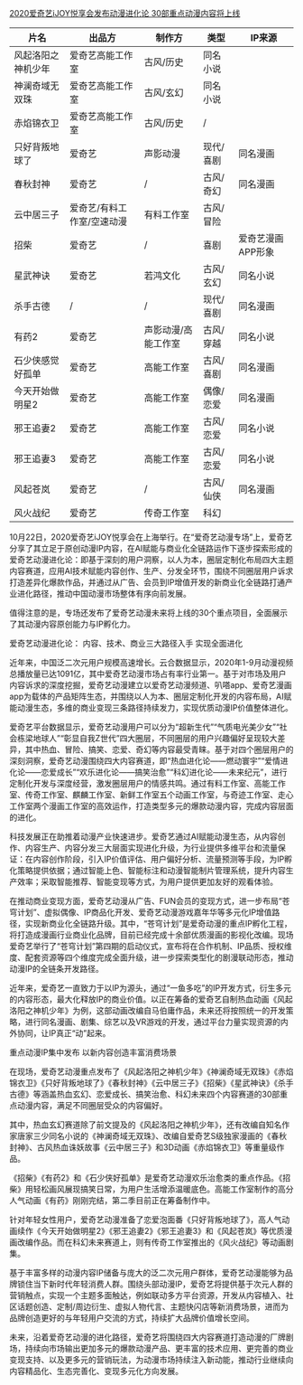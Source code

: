 [2020爱奇艺iJOY悦享会发布动漫进化论 30部重点动漫内容将上线](https://www.iqiyi.com/common/20201022/6a491833d82428d4.html)

 
片名 | 出品方 | 制作方 | 类型 | IP来源
---|-----|-----|----|-----
风起洛阳之神机少年 | 爱奇艺高能工作室 | 古风/历史 | 同名小说
神澜奇域无双珠 | 爱奇艺高能工作室 | 古风/玄幻 | 同名小说
赤焰锦衣卫 | 爱奇艺高能工作室 | 古风/历史 | / 
只好背叛地球了 | 爱奇艺 | 声影动漫 | 现代/喜剧 | 同名漫画
春秋封神 | 爱奇艺 | / | 古风/奇幻 | 同名漫画
云中居三子 | 爱奇艺/有料工作室/空速动漫 | 有料工作室 | 古风/冒险 | 
招柴 | 爱奇艺 | / | 喜剧 | 爱奇艺漫画APP形象
星武神诀 | 爱奇艺 | 若鸿文化| 古风/玄幻 | 同名小说
杀手古德 | / | / | 现代/喜剧 | 同名漫画
有药2 | 爱奇艺 | 声影动漫/高能工作室 | 古风/穿越 | 同名小说
石少侠感觉好孤单 | 爱奇艺 | 高能工作室 | 古风/喜剧 | 同名漫画
今天开始做明星2 | 爱奇艺 | 高能工作室 | 偶像/恋爱 | 同名漫画
邪王追妻2 | 爱奇艺 | 高能工作室 | 古风/恋爱 | 同名小说
邪王追妻3 | 爱奇艺 | 高能工作室 | 古风/恋爱 | 同名小说
风起苍岚 | 爱奇艺 | / | 古风/仙侠 | 同名漫画
风火战纪 | 爱奇艺 | 传奇工作室 | 科幻


10月22日，2020爱奇艺iJOY悦享会在上海举行。在“爱奇艺动漫专场”上，爱奇艺分享了其立足于原创动漫IP内容，在AI赋能与商业化全链路运作下逐步探索形成的爱奇艺动漫进化论：即基于深刻的用户洞察，以人为本，圈层定制化布局四大主题内容赛道，应用AI技术赋能内容创作、生产、分发全环节，围绕不同圈层用户诉求打造差异化爆款作品，并通过从广告、会员到IP增值开发的新商业化全链路打通产业进化路径，推动中国动漫市场整体有序向前发展。

值得注意的是，专场还发布了爱奇艺动漫未来将上线的30个重点项目，全面展示了其动漫内容原创能力与IP孵化力。

爱奇艺动漫进化论： 内容、技术、商业三大路径入手 实现全面进化

近年来，中国泛二次元用户规模高速增长。云合数据显示，2020年1-9月动漫视频总播放量已达1091亿，其中爱奇艺动漫市场占有率⾏业第一。基于对市场及用户内容诉求的深度挖掘，爱奇艺动漫建立以爱奇艺动漫频道、叭嗒app、爱奇艺漫画app为载体的产品矩阵生态，并围绕以人为本、圈层定制化开发的内容布局，AI赋能动漫生态，多维的商业变现三条路径持续发力，实现优质动漫IP价值整体进化。

爱奇艺平台数据显示，爱奇艺动漫用户可以分为“超新生代”“气质电光美少女”“社会栋梁地球人”“彰显自我Z世代”四大圈层，不同圈层的用户兴趣偏好呈现较大差异，其中热血、冒险、搞笑、恋爱、奇幻等内容最受青睐。基于对四个圈层用户的深刻洞察，爱奇艺动漫围绕四大内容赛道，即“热血进化论——燃动寰宇”“爱情进化论——恋爱成长”“欢乐进化论——搞笑治愈”“科幻进化论——未来纪元”，进行定制化开发与深度经营，激发圈层用户的情感共鸣。通过有料工作室、高能工作室、传奇工作室、麒麟工作室、新鲜工作室五个动画工作室，与奇迹工作室、走心工作室两个漫画工作室的高效运作，打造类型多元的爆款动漫内容，完成内容层面的进化。

科技发展正在助推着动漫产业快速进步。爱奇艺通过AI赋能动漫生态，从内容创作、内容生产、内容分发三大层面实现进化升级，为行业提供多维平台和流量保证：在内容创作阶段，引入IP价值评估、用户偏好分析、流量预测等手段，为IP孵化策略提供依据；通过智能上⾊、智能标注和动漫智能制片管理系统，提升内容生产效率；采取智能推荐、智能变现等方式，为用户提供更加友好的观看体验。

在推动商业变现方面，爱奇艺动漫从广告、FUN会员的变现方式，进一步布局“苍穹计划”、虚拟偶像、IP商品化开发、爱奇艺动漫游戏嘉年华等多元化IP增值路径，实现新商业化全链路升级。其中，“苍穹计划”是爱奇动漫的重点IP孵化工程，将打造成漫画行业商业化品牌，目前已经完成十余部优质漫画的影视化改编。现场爱奇艺举行了“苍穹计划”第四期的启动仪式，宣布将在合作机制、IP品质、授权维度、配套资源等四个维度完成全面升级，进一步探索类型化的剧漫联动形态，推动动漫IP的全链条开发路径。

近年来，爱奇艺一直致力于以IP为源头，通过“一鱼多吃”的IP开发方式，衍生多元的内容形态，最大化释放IP的商业价值。以正在筹备的爱奇艺自制热血动画《风起洛阳之神机少年》为例，这部动画改编自马伯庸作品，未来还将按照统一的开发策略，进行同名漫画、剧集、综艺以及VR游戏的开发，通过平台力量实现资源的内外协同，让IP真正“动”起来。

重点动漫IP集中发布 以新内容创造丰富消费场景

在现场，爱奇艺动漫重点发布了《风起洛阳之神机少年》《神澜奇域无双珠》《赤焰锦衣卫》《只好背叛地球了》《春秋封神》《云中居三子》《招柴》《星武神诀》《杀手古德》等涵盖热血玄幻、恋爱成长、搞笑治愈、科幻未来四个内容赛道的30部重点动漫内容，满足不同圈层受众的内容偏好。

其中，热血玄幻赛道除了前文提及的《风起洛阳之神机少年》，还有改编自知名作家唐家三少同名小说的《神澜奇域无双珠》、改编自爱奇艺S级独家漫画的《春秋封神》、古风热血诛妖故事《云中居三子》和3D动画《赤焰锦衣卫》等重量级作品。

《招柴》《有药2》和《石少侠好孤单》是爱奇艺动漫欢乐治愈类的重点作品。《招柴》用轻松画风展现搞笑⽇常，为用户生活增添温暖底色。高能工作室制作的高分人气动画《有药》刚刚完结，第二季目前正在筹备制作中。

针对年轻女性用户，爱奇艺动漫准备了恋爱泡面番《只好背叛地球了》，高人气动画续作《今天开始做明星2》《邪王追妻2》《邪王追妻3》和《风起苍岚》等优质漫画改编作品。而在科幻未来赛道上，则有传奇工作室推出的《风火战纪》等动画剧集。

基于丰富多样的动漫内容IP储备与庞大的泛二次元用户群体，爱奇艺动漫能够为品牌锁住当下新时代年轻消费人群。围绕头部动漫IP，爱奇艺将提供基于次元人群的营销触点，实现一个主题多面触达，例如联动多方平台资源，开发从内容植入、社区话题创造、定制/周边衍生、虚拟人物代言、主题快闪店等新消费场景，进而为品牌创造更好的与年轻用户交流的方式，持续扩大品牌价值增长空间。

未来，沿着爱奇艺动漫的进化路径，爱奇艺将围绕四大内容赛道打造动漫的厂牌剧场，持续向市场输出更加多元的爆款动漫产品、更丰富的技术应用、更完善的商业变现支持、以及更多元的营销玩法，为动漫市场持续注入新动能，推动行业继续向内容精品化、生态完善化、变现多元化方向发展。
